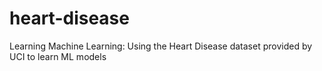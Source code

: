 # heart-disease
Learning Machine Learning:
Using the Heart Disease dataset provided by UCI to learn ML models
